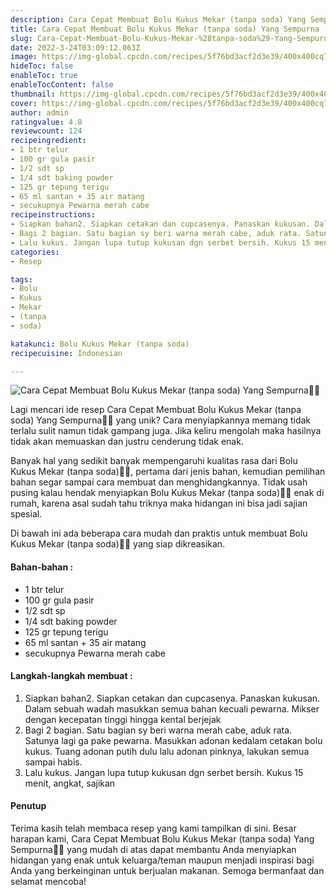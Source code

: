 ```yaml
---
description: Cara Cepat Membuat Bolu Kukus Mekar (tanpa soda) Yang Sempurna"
title: Cara Cepat Membuat Bolu Kukus Mekar (tanpa soda) Yang Sempurna
slug: Cara-Cepat-Membuat-Bolu-Kukus-Mekar-%28tanpa-soda%29-Yang-Sempurna
date: 2022-3-24T03:09:12.063Z
image: https://img-global.cpcdn.com/recipes/5f76bd3acf2d3e39/400x400cq70/photo.jpg
hideToc: false
enableToc: true
enableTocContent: false
thumbnail: https://img-global.cpcdn.com/recipes/5f76bd3acf2d3e39/400x400cq70/photo.jpg
cover: https://img-global.cpcdn.com/recipes/5f76bd3acf2d3e39/400x400cq70/photo.jpg
author: admin
ratingvalue: 4.8
reviewcount: 124
recipeingredient:
- 1 btr telur
- 100 gr gula pasir
- 1/2 sdt sp
- 1/4 sdt baking powder
- 125 gr tepung terigu
- 65 ml santan + 35 air matang
- secukupnya Pewarna merah cabe
recipeinstructions:
- Siapkan bahan2. Siapkan cetakan dan cupcasenya. Panaskan kukusan. Dalam sebuah wadah masukkan semua bahan kecuali pewarna. Mikser dengan kecepatan tinggi hingga kental berjejak
- Bagi 2 bagian. Satu bagian sy beri warna merah cabe, aduk rata. Satunya lagi ga pake pewarna. Masukkan adonan kedalam cetakan bolu kukus. Tuang adonan putih dulu lalu adonan pinknya, lakukan semua sampai habis.
- Lalu kukus. Jangan lupa tutup kukusan dgn serbet bersih. Kukus 15 menit, angkat, sajikan
categories:
- Resep

tags:
- Bolu
- Kukus
- Mekar
- (tanpa
- soda)

katakunci: Bolu Kukus Mekar (tanpa soda)
recipecuisine: Indonesian

---
```


![Cara Cepat Membuat Bolu Kukus Mekar (tanpa soda) Yang Sempurna👩‍🍳](https://img-global.cpcdn.com/recipes/5f76bd3acf2d3e39/400x400cq70/photo.jpg)

Lagi mencari ide resep Cara Cepat Membuat Bolu Kukus Mekar (tanpa soda) Yang Sempurna👩‍🍳 yang unik? Cara menyiapkannya memang tidak terlalu sulit namun tidak gampang juga. Jika keliru mengolah maka hasilnya tidak akan memuaskan dan justru cenderung tidak enak.

Banyak hal yang sedikit banyak mempengaruhi kualitas rasa dari Bolu Kukus Mekar (tanpa soda)👩‍🍳, pertama dari jenis bahan, kemudian pemilihan bahan segar sampai cara membuat dan menghidangkannya. Tidak usah pusing kalau hendak menyiapkan Bolu Kukus Mekar (tanpa soda)👩‍🍳 enak di rumah, karena asal sudah tahu triknya maka hidangan ini bisa jadi sajian spesial.

Di bawah ini ada beberapa cara mudah dan praktis untuk membuat Bolu Kukus Mekar (tanpa soda)👩‍🍳 yang siap dikreasikan.

<!--inarticleads1-->

#### Bahan-bahan :

- 1 btr telur
- 100 gr gula pasir
- 1/2 sdt sp
- 1/4 sdt baking powder
- 125 gr tepung terigu
- 65 ml santan + 35 air matang
- secukupnya Pewarna merah cabe

<!--inarticleads2-->

#### Langkah-langkah membuat :

1. Siapkan bahan2. Siapkan cetakan dan cupcasenya. Panaskan kukusan. Dalam sebuah wadah masukkan semua bahan kecuali pewarna. Mikser dengan kecepatan tinggi hingga kental berjejak
1. Bagi 2 bagian. Satu bagian sy beri warna merah cabe, aduk rata. Satunya lagi ga pake pewarna. Masukkan adonan kedalam cetakan bolu kukus. Tuang adonan putih dulu lalu adonan pinknya, lakukan semua sampai habis.
1. Lalu kukus. Jangan lupa tutup kukusan dgn serbet bersih. Kukus 15 menit, angkat, sajikan

#### Penutup

Terima kasih telah membaca resep yang kami tampilkan di sini. Besar harapan kami, Cara Cepat Membuat Bolu Kukus Mekar (tanpa soda) Yang Sempurna👩‍🍳 yang mudah di atas dapat membantu Anda menyiapkan hidangan yang enak untuk keluarga/teman maupun menjadi inspirasi bagi Anda yang berkeinginan untuk berjualan makanan. Semoga bermanfaat dan selamat mencoba!
